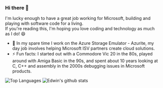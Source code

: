 ### Hi there 👋

I'm lucky enough to have a great job working for Microsoft, building and playing with software code for a living.  
If you're reading this, I'm hoping you love coding and technology as much as I do! 😄

- 🔭 In my spare time I work on the Azure Storage Emulator - Azurite, my day job involves helping Microsoft ISV partners create cloud solutions.
- ⚡ Fun facts: I started out with a Commodore Vic 20 in the 80s, played around with Amiga Basic in the 90s, and spent about 10 years looking at C, C++ and assembly in the 2000s debugging issues in Microsoft products. 

![Top Languages](https://github-readme-stats.vercel.app/api/top-langs/?username=edwin-huber&hide=html&exclude_repo=edwin-huber.github.io,barra-parking,edwin-huber.github.io.hugo)
![Edwin's github stats](https://github-readme-stats.vercel.app/api?username=edwin-huber&show_icons=true&count_private=true&line_height=40)
